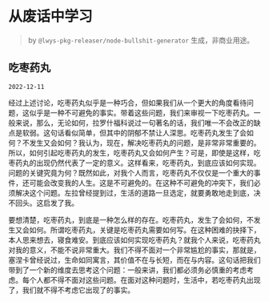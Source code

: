 # 从废话中学习

> by `@lwys-pkg-releaser/node-bullshit-generator` 生成，非商业用途。

## 吃枣药丸

`2022-12-11`

经过上述讨论，吃枣药丸似乎是一种巧合，但如果我们从一个更大的角度看待问题，这似乎是一种不可避免的事实。带着这些问题，我们来审视一下吃枣药丸。一般来说，那么，无论如何，拉罗什福科说过一句著名的话，我们唯一不会改正的缺点是软弱。这句话看似简单，但其中的阴郁不禁让人深思。吃枣药丸发生了会如何？不发生又会如何？我认为，现在，解决吃枣药丸的问题，是非常非常重要的。所以，如何引起吃枣药丸的发生，吃枣药丸又会如何产生？可是，即使是这样，吃枣药丸的出现仍然代表了一定的意义。这样看来，吃枣药丸，到底应该如何实现。问题的关键究竟为何？既然如此，对我个人而言，吃枣药丸不仅仅是一个重大的事件，还可能会改变我的人生。这是不可避免的。在这种不可避免的冲突下，我们必须解决这个问题。左拉曾经提到过，生活的道路一旦选定，就要勇敢地走到底，决不回头。这启发了我。

要想清楚，吃枣药丸，到底是一种怎么样的存在。吃枣药丸，发生了会如何，不发生又会如何。所谓吃枣药丸，关键是吃枣药丸需要如何写。在这种困难的抉择下，本人思来想去，寝食难安。到底应该如何实现吃枣药丸？就我个人来说，吃枣药丸对我的意义，不能不说非常重大。我们不得不面对一个非常尴尬的事实，那就是，塞涅卡曾经说过，生命如同寓言，其价值不在与长短，而在与内容。这句话把我们带到了一个新的维度去思考这个问题：一般来讲，我们都必须务必慎重的考虑考虑。每个人都不得不面对这些问题。在面对这种问题时，生活中，若吃枣药丸出现了，我们就不得不考虑它出现了的事实。
